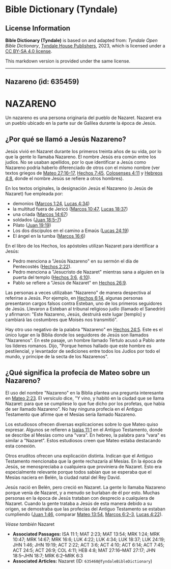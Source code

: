 # Bible Dictionary (Tyndale)

## License Information

**Bible Dictionary (Tyndale)** is based on and adapted from: _Tyndale Open Bible Dictionary_, [Tyndale House Publishers](https://tyndaleopenresources.com/), 2023, which is licensed under a [CC BY-SA 4.0 license](https://creativecommons.org/licenses/by-sa/4.0/legalcode.en).

This markdown version is provided under the same license.



--------------------------------

## Nazareno (id: 635459)

NAZARENO
========

Un nazareno es una persona originaria del pueblo de Nazaret. Nazaret era un pueblo ubicado en la parte sur de Galilea durante la época de Jesús.

¿Por qué se llamó a Jesús Nazareno?
-----------------------------------

Jesús vivió en Nazaret durante los primeros treinta años de su vida, por lo que la gente lo llamaba Nazareno. El nombre Jesús era común entre los judíos. No se usaban apellidos, por lo que identificar a Jesús como Nazareno podría haberlo diferenciado de otros con el mismo nombre (ver textos griegos de [Mateo 27:16–17](https://ref.ly/Matt27:16-Matt27:17), [Hechos 7:45](https://ref.ly/Acts7:45), [Colosenses 4:11](https://ref.ly/Col4:11) y [Hebreos 4:8](https://ref.ly/Heb4:8), donde el nombre Jesús se refiere a otros hombres).

En los textos originales, la designación Jesús el Nazareno (o Jesús de Nazaret) fue empleada por:

* demonios ([Marcos 1:24](https://ref.ly/Mark1:24), [Lucas 4:34](https://ref.ly/Luke4:34))
* la multitud fuera de Jericó ([Marcos 10:47](https://ref.ly/Mark10:47), [Lucas 18:37](https://ref.ly/Luke18:37))
* una criada ([Marcos 14:67](https://ref.ly/Mark14:67))
* soldados ([Juan 18:5–7](https://ref.ly/John18:5-John18:7))
* Pilato ([Juan 19:19](https://ref.ly/John19:19))
* Los dos discípulos en el camino a Emaús ([Lucas 24:19](https://ref.ly/Luke24:19))
* El ángel en la tumba ([Marcos 16:6](https://ref.ly/Mark16:6))

En el libro de los Hechos, los apóstoles utilizan Nazaret para identificar a Jesús:

* Pedro menciona a "Jesús Nazareno" en su sermón el día de Pentecostés ([Hechos 2:22](https://ref.ly/Acts2:22)).
* Pedro menciona a "Jesucristo de Nazaret" mientras sana a alguien en la puerta del templo ([Hechos 3:6](https://ref.ly/Acts3:6), [4:10](https://ref.ly/Acts4:10)).
* Pablo se refiere a "Jesús de Nazaret" en [Hechos 26:9](https://ref.ly/Acts26:9).

Las personas a veces utilizaban "Nazareno" de manera despectiva al referirse a Jesús. Por ejemplo, en [Hechos 6:14](https://ref.ly/Acts6:14), algunas personas presentaron cargos falsos contra Esteban, uno de los primeros seguidores de Jesús. Llevaron a Esteban al tribunal religioso judío (llamado el Sanedrín) y afirmaron: "Este Nazareno, Jesús, destruirá este lugar \[templo] y cambiará las costumbres que Moisés nos transmitió".

Hay otro uso negativo de la palabra "Nazareno" en [Hechos 24:5](https://ref.ly/Acts24:5). Este es el único lugar en la Biblia donde los seguidores de Jesús son llamados "Nazarenos". En este pasaje, un hombre llamado Tértulo acusó a Pablo ante los líderes romanos. Dijo, "Porque hemos hallado que este hombre es pestilencial, y levantador de sediciones entre todos los Judíos por todo el mundo, y príncipe de la secta de los Nazarenos".

¿Qué significa la profecía de Mateo sobre un Nazareno?
------------------------------------------------------

El uso del nombre "Nazareno" en la Biblia plantea una pregunta interesante en [Mateo 2:23](https://ref.ly/Matt2:23). El versículo dice, "Y vino, y habitó en la ciudad que se llama Nazaret: para que se cumpliese lo que fue dicho por los profetas, que había de ser llamado Nazareno". No hay ninguna profecía en el Antiguo Testamento que afirme que el Mesías sería llamado Nazareno.

Los estudiosos ofrecen diversas explicaciones sobre lo que Mateo quiso expresar. Algunos se refieren a [Isaías 11:1](https://ref.ly/Isa11:1) en el Antiguo Testamento, donde se describe al Mesías como una "vara". En hebreo, la palabra para "vara" es similar a "Nazaret". Estos estudiosos creen que Mateo estaba destacando esta conexión.

Otros eruditos ofrecen una explicación distinta. Indican que el Antiguo Testamento mencionaba que la gente rechazaría al Mesías. En la época de Jesús, se menospreciaba a cualquiera que proviniera de Nazaret. Esto era especialmente relevante porque todos sabían que se esperaba que el Mesías naciera en Belén, la ciudad natal del Rey David.

Jesús nació en Belén, pero creció en Nazaret. La gente lo llamaba Nazareno porque venía de Nazaret, y a menudo se burlaban de él por esto. Muchas personas en la época de Jesús trataban con desprecio a cualquiera de Nazaret. Cuando la gente trataba a Jesús de esta manera debido a su origen, se demostraba que las profecías del Antiguo Testamento se estaban cumpliendo ([Juan 1:46](https://ref.ly/John1:46), comparar [Mateo 13:54](https://ref.ly/Matt13:54), [Marcos 6:2–3](https://ref.ly/Mark6:2-Mark6:3), [Lucas 4:22](https://ref.ly/Luke4:22)).

*Véase también* Nazaret

* **Associated Passages:** ISA 11:1; MAT 2:23; MAT 13:54; MRK 1:24; MRK 10:47; MRK 14:67; MRK 16:6; LUK 4:22; LUK 4:34; LUK 18:37; LUK 24:19; JHN 1:46; JHN 19:19; ACT 2:22; ACT 3:6; ACT 4:10; ACT 6:14; ACT 7:45; ACT 24:5; ACT 26:9; COL 4:11; HEB 4:8; MAT 27:16–MAT 27:17; JHN 18:5–JHN 18:7; MRK 6:2–MRK 6:3
* **Associated Articles:** Nazaret (ID: `635460@TyndaleBibleDictionary`)


